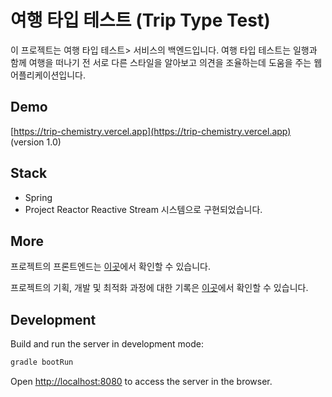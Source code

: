 # 여행 타입 테스트 (Trip Type Test)
 
 이 프로젝트는 여행 타입 테스트> 서비스의 백엔드입니다.
 여행 타입 테스트는 일행과 함께 여행을 떠나기 전 서로 다른 스타일을 알아보고 의견을 조율하는데 도움을 주는 웹 어플리케이션입니다.

## Demo

[https://trip-chemistry.vercel.app](https://trip-chemistry.vercel.app) (version 1.0)


## Stack
- Spring 
- Project Reactor
  Reactive Stream 시스템으로 구현되었습니다.


## More

프로젝트의 프론트엔드는 [이곳](https://github.com/EAexist/trip-chemistry)에서 확인할 수 있습니다.

프로젝트의 기획, 개발 및 최적화 과정에 대한 기록은 [이곳](https://bush-hippodraco-59e.notion.site/3b8d391b051447d5a2fc444a373d6e99)에서 확인할 수 있습니다.


## Development

Build and run the server in development mode:

```sh
gradle bootRun
```
Open [http://localhost:8080](http://localhost:8080) to access the server in the browser.
